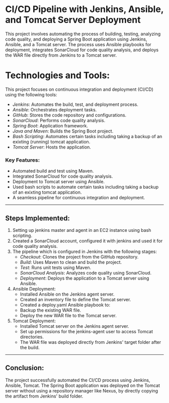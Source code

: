 #  CI/CD Pipeline with Jenkins, Ansible, and Tomcat Server Deployment

This project involves automating the process of building, testing, analyzing code quality, and deploying a Spring Boot application using Jenkins, Ansible, and a Tomcat server. The process uses Ansible playbooks for deployment, integrates SonarCloud for code quality analysis, and deploys the WAR file directly from Jenkins to a Tomcat server.

# Technologies and Tools:

This project focuses on continuous integration and deployment (CI/CD) using the following tools:
- *Jenkins*: Automates the build, test, and deployment process.
- *Ansible*: Orchestrates deployment tasks.
- *GitHub*: Stores the code repository and configurations.
- *SonarCloud*: Performs code quality analysis.
- *Spring Boot*: Application framework.
- *Java and Maven*: Builds the Spring Boot project.
- *Bash Scripting*: Automates certain tasks including taking a backup of an exixting (running) tomcat application.
- *Tomcat Server*: Hosts the application.

### Key Features:
- Automated build and test using Maven.
- Integrated SonarCloud for code quality analysis.
- Deployment to Tomcat server using Ansible.
- Used bash scripts to automate certain tasks including taking a backup of an exixting tomcat application.
- A seamless pipeline for continuous integration and deployment.

---

## Steps Implemented:

1. Setting up jenkins master and agent in an EC2 instance using bash scripting.
2. Created a SonarCloud account, configured it with jenkins and used it for code quality analysis. 
3. The pipeline which is configured in Jenkins with the following stages: 
   - *Checkout*: Clones the project from the GitHub repository.
   - *Build*: Uses Maven to clean and build the project.
   - *Test*: Runs unit tests using Maven.
   - *SonarCloud Analysis*: Analyzes code quality using SonarCloud.
   - *Deployment*: Deploys the application to a Tomcat server using Ansible.
4. Ansible Deployment:
   - Installed Ansible on the Jenkins agent server.
   - Created an inventory file to define the Tomcat server.
   - Created a deploy.yaml Ansible playbook to:
   - Backup the existing WAR file.
   - Deploy the new WAR file to the Tomcat server.
5. Tomcat Deployment:
   - Installed Tomcat server on the Jenkins agent server.
   - Set up permissions for the jenkins-agent user to access Tomcat directories.
   - The WAR file was deployed directly from Jenkins' target folder after the build.

---

## Conclusion:

The project successfully automated the CI/CD process using Jenkins, Ansible, Tomcat. The Spring Boot application was deployed on the Tomcat server without using a repository manager like Nexus, by directly copying the artifact from Jenkins' build folder.

